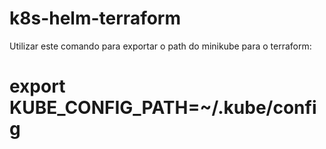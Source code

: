 # k8s-helm-terraform
Utilizar este comando para exportar o path do minikube para o terraform:
# export KUBE_CONFIG_PATH=~/.kube/config
